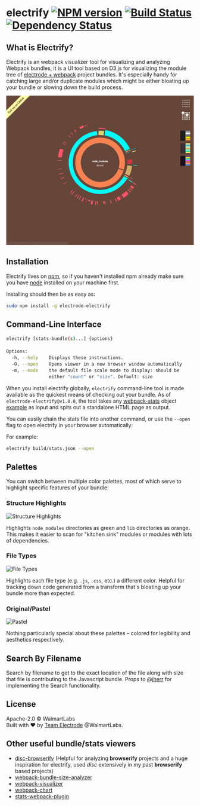 # electrify [![NPM version][npm-image]][npm-url] [![Build Status][travis-image]][travis-url] [![Dependency Status][daviddm-image]][daviddm-url]

## What is Electrify? ##

Electrify is an webpack visualizer tool for visualizing and analyzing Webpack bundles, it is a UI tool based on D3.js for visualizing the module tree of
[electrode + webpack](https://github.com/webpack/docs/wiki/node.js-api#stats) project bundles. It's especially handy
for catching large and/or duplicate modules which might be either bloating up your bundle or slowing down the build process.


![screencast](./img/screencast.gif)

## Installation ##

Electrify lives on [npm](https://www.npmjs.com/package/electrode-electrify), so if you haven't installed npm already
make sure you have [node](http://nodejs.org/) installed on your machine first.

Installing should then be as easy as:

``` bash
sudo npm install -g electrode-electrify
```

## Command-Line Interface ##

``` bash
electrify [stats-bundle(s)...] {options}

Options:
  -h, --help    Displays these instructions.
  -O, --open    Opens viewer in a new browser window automatically
  -m, --mode    the default file scale mode to display: should be
                either "count" or "size". Default: size
```

When you install electrify globally, `electrify` command-line tool is made
available as the quickest means of checking out your bundle. As of `electrode-electrify@v1.0.0`,
the tool takes any [webpack-stats](https://github.com/webpack/docs/wiki/node.js-api#stats) object [example](https://github.com/webpack/analyse/blob/master/app/pages/upload/example.json) as input and spits out a
standalone HTML page as output.

You can easily chain the stats file into another command, or use the `--open`
flag to open electrify in your browser automatically:


For example:

``` bash
electrify build/stats.json --open
```


## Palettes ##

You can switch between multiple color palettes, most of which serve to highlight
specific features of your bundle:

### Structure Highlights ###

![Structure Highlights](http://i.imgur.com/Ajp20Jxm.png)

Highlights `node_modules` directories as green and `lib` directories as orange.
This makes it easier to scan for "kitchen sink" modules or modules with lots of
dependencies.

### File Types ###

![File Types](http://i.imgur.com/oY5euGAm.png)

Highlights each file type (e.g. `.js`, `.css`, etc.) a different color. Helpful
for tracking down code generated from a transform that's bloating up your bundle
more than expected.

### Original/Pastel ###

![Pastel](http://i.imgur.com/ajAoqePm.png)

Nothing particularly special about these palettes – colored for legibility and
aesthetics respectively.

## Search By Filename
Search by filename to get to the exact location of the file along with size that file is contributing to the Javascript bundle. Props to [@jherr](https://github.com/jherr) for implementing the Search functionality.

## License

Apache-2.0 © WalmartLabs
<br>
Built with :heart: by [Team Electrode](https://github.com/orgs/electrode-io/people) @WalmartLabs.

## Other useful bundle/stats viewers ##
- [disc-browserify](https://github.com/hughsk/disc) (Helpful for analyzing **browserify** projects and a huge inspiration for electrify, used *disc* extensively in my past **browserify** based projects)
- [webpack-bundle-size-analyzer](https://github.com/robertknight/webpack-bundle-size-analyzer)
- [webpack-visualizer](https://github.com/chrisbateman/webpack-visualizer)
- [webpack-chart](https://github.com/alexkuz/webpack-chart)
- [stats-webpack-plugin](https://github.com/unindented/stats-webpack-plugin)


[npm-image]: https://badge.fury.io/js/electrode-electrify.svg
[npm-url]: https://npmjs.org/package/electrode-electrify
[travis-image]: https://travis-ci.org/electrode-io/electrode-electrify.svg?branch=master
[travis-url]: https://travis-ci.org/electrode-io/electrode-electrify
[daviddm-image]: https://david-dm.org/electrode-io/electrode-electrify.svg?theme=shields.io
[daviddm-url]: https://david-dm.org/electrode-io/electrode-electrify



